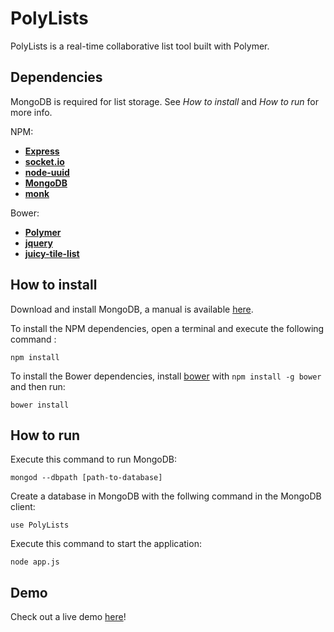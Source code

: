 # PolyLists
PolyLists is a real-time collaborative list tool built with Polymer.

## Dependencies
MongoDB is required for list storage. See _How to install_ and _How to run_ for more info.

NPM:
* **[Express](http://expressjs.com/)**
* **[socket.io](http://socket.io/)**
* **[node-uuid](https://github.com/broofa/node-uuid)**
* **[MongoDB](http://docs.mongodb.org/ecosystem/drivers/node-js/)**
* **[monk](https://github.com/Automattic/monk)**

Bower:
* **[Polymer](https://www.polymer-project.org/1.0/)**
* **[jquery](https://jquery.com/)**
* **[juicy-tile-list](https://github.com/Juicy/juicy-tile-list)**


## How to install
Download and install MongoDB, a manual is available [here](https://docs.mongodb.org/manual/).

To install the NPM dependencies, open a terminal and execute the following command :

    npm install
	
To install the Bower dependencies, install [bower](http://bower.io/) with `npm install -g bower` and then run:

    bower install

## How to run
Execute this command to run MongoDB:

    mongod --dbpath [path-to-database]
	
Create a database in MongoDB with the follwing command in the MongoDB client:

    use PolyLists

Execute this command to start the application:

    node app.js

## Demo
Check out a live demo [here](https://polylists.herokuapp.com/)!